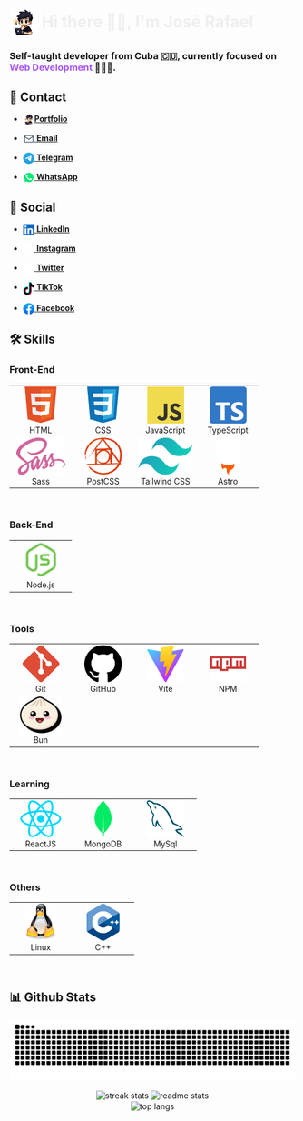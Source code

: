 # <img src="assets/Others/JS-character.png" align="center" alt="José Rafael Character" height="50"> <span style="color: #eeee">Hi there 👋🏻, I'm José Rafael</span>

### Self-taught developer from Cuba 🇨🇺, currently focused on <span style="color: #a855f7">Web Development</span> 👨🏻‍💻.

## 💬 Contact
- [<img src="assets/Others/JS-character.png" width="20" align="top">**Portfolio**](https://jose-rafael.pages.dev/)
 
- [<img src="assets/Contact/mail.svg" width="20" align="top"> **Email**](mailto:joserafaelperezr@icloud.com)

- [<img src="assets/Contact/telegram.svg" width="20" align="top"> **Telegram**](https://t.me/jose_rafael016)

- [<img src="assets/Contact/whatsapp.svg" width="20" align="top"> **WhatsApp**](https://wa.me/+5356843843?text=Hola!!)

## 👥 Social
- [<img src="assets/Social/linkedin.svg" width="20" align="top"> **LinkedIn**](https://www.linkedin.com/in/joserafael016/) 

- [<img src="assets/Social/instagram.svg" width="20" align="top"> **Instagram**](https://www.instagram.com/jrwebdev/)  

- [<img src="assets/Social/x.svg" width="20" align="top"> **Twitter**](https://twitter.com/jose_rafael016)  

- [<img src="assets/Social/tiktok.svg" width="20" align="top"> **TikTok**](https://www.tiktok.com/@jose_rafael016?lang=en)  

- [<img src="assets/Social/facebook.svg" width="20" align="top"> **Facebook**](https://www.facebook.com/joserafael.perezrivero.3/)  

## 🛠️ Skills

### Front-End
<table align="center">
  <tr>
    <td align="center" width="96">
      <a href="https://www.w3.org/html/">
        <img src="assets/Technologies/html5.svg" alt="icon" height="65" />
      </a>
      <br>HTML
    </td>
    <td align="center" width="96">
      <a href="https://www.w3.org/css/">
        <img src="assets/Technologies/css.svg" alt="icon" height="65" />
      </a>
      <br>CSS
    </td>
    <td align="center" width="96">
      <a href="https://developer.mozilla.org/en-US/docs/Web/JavaScript">
        <img src="assets/Technologies/javascript.svg" alt="icon" height="65" />
      </a>
      <br>JavaScript
    </td>
    <td align="center" width="96">
      <a href="https://www.typescriptlang.org/">
        <img src="assets/Technologies/typescript.svg" alt="icon" height="65" />
      </a>
      <br>TypeScript
    </td>
    
  </tr>
  <tr>
    <td align="center" width="96">
      <a href="https://sass-lang.com/">
        <img src="assets/Technologies/sass.svg" alt="icon" height="65" />
      </a>
      <br>Sass
    </td>
    <td align="center" width="96">
      <a href="https://postcss.org/">
        <img src="assets/Technologies/postcss.svg" alt="icon" height="65" />
      </a>
      <br>PostCSS
    </td>
    <td align="center" width="96">
      <a href="https://tailwindcss.com/">
        <img src="assets/Technologies/tailwindcss.svg" alt="icon" height="65" />
      </a>
      <br>Tailwind CSS
    </td>
    <td align="center" width="96">
      <a href="https://astro.build/">
        <img src="assets/Technologies/astro.svg" alt="icon" height="65" />
      </a>
      <br>Astro
    </td>
  </tr>
</table>
<br>

### Back-End
<table align="center">
  <tr>
    <td align="center" width="96">
      <a href="https://nodejs.org/en">
        <img src="assets/Technologies/nodejs.svg" alt="icon" height="65" />
      </a>
      <br>Node.js
    </td>
  </tr>
</table>
<br>

### Tools
<table align="center">
  <tr>
    <td align="center" width="96">
      <a href="https://git-scm.com/">
        <img src="assets/Technologies/git.svg" alt="icon" height="65" />
      </a>
      <br>Git
    </td>
    <td align="center" width="96">
      <a href="https://github.com/">
        <img src="assets/Technologies/github.svg" alt="icon" height="65" />
      </a>
      <br>GitHub
    </td>
    <td align="center" width="96">
      <a href="https://vitejs.dev/">
        <img src="assets/Technologies/vitejs.svg" alt="icon" height="65" />
      </a>
      <br>Vite
    </td>
    <td align="center" width="96">
      <a href="https://www.npmjs.com/">
        <img src="assets/Technologies/npm.svg" alt="icon" height="65" />
      </a>
      <br>NPM
    </td>
  </tr>
  <tr>
    <td align="center" width="96">
      <a href="https://bun.sh/">
        <img src="assets/Technologies/bun.svg" alt="icon" height="65" />
      </a>
      <br>Bun
    </td>
  </tr>
</table>
<br>

### Learning
<table align="center">
  <tr>
    <td align="center" width="96">
      <a href="https://es.react.dev/">
        <img src="assets/Technologies/react.svg" alt="icon" height="65" />
      </a>
      <br>ReactJS
    </td>
    <td align="center" width="96">
      <a href="https://www.mongodb.com/">
        <img src="assets/Technologies/mongodb.svg" alt="icon" height="65" />
      </a>
      <br>MongoDB
    </td>
    <td align="center" width="96">
      <a href="https://www.mysql.com/">
        <img src="assets/Technologies/mysql.svg" alt="icon" height="65" />
      </a>
      <br>MySql
    </td>
  </tr>
</table>
<br>

### Others
<table align="center">
  <tr>
    <td align="center" width="96">
      <a href="https://ubuntu.com/">
        <img src="assets/Technologies/linux.svg" alt="icon" height="65" />
      </a>
      <br>Linux
    </td>
    <td align="center" width="96">
      <a href="https://cplusplus.com/">
        <img src="assets/Technologies/c++.svg" alt="icon" height="65" />
      </a>
      <br>C++
    </td>
  </tr>
</table>
<br>

## 📊 Github Stats
<div align="center">
  <img align="center" src="https://github.com/joserafael0160/joserafael0160/blob/output/github-contribution-grid-snake-dark.svg" alt="github contribution grid snake  animation">
  <br>
  <br>
  <img width=430 src="https://github-readme-streak-stats-salesp07.vercel.app/?user=joserafael0160&count_private=true&theme=midnight-purple&border_radius=10" alt="streak stats" />
  <img width=405 src="https://github-readme-stats.vercel.app/api?username=joserafael0160&theme=midnight-purple&show_icons=true&locale=en&border_radius=10" alt="readme stats" />
  <br>
  <img width=355 align="center" src="https://github-readme-stats.vercel.app/api/top-langs?username=joserafael0160&theme=midnight-purple&show_icons=true&locale=en&layout=compact&border_radius=10" alt="top langs">
</div>
